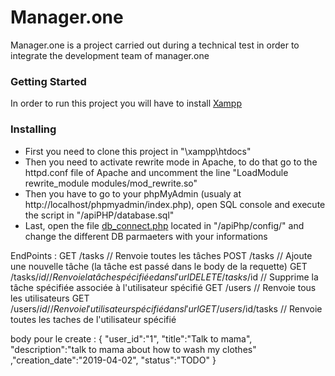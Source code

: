 # Manager.one

Manager.one is a project carried out during a technical test in order to integrate the development team of manager.one

### Getting Started

In order to run this project you will have to install [Xampp](https://www.apachefriends.org/fr/index.html)

### Installing

* First you need to clone this project in "\xampp\htdocs"
* Then you need to activate rewrite mode in Apache, to do that go to the httpd.conf file of Apache and uncomment the line "LoadModule rewrite_module modules/mod_rewrite.so"
* Then you have to go to your phpMyAdmin (usualy at http://localhost/phpmyadmin/index.php), open SQL console and execute the script in "/apiPHP/database.sql"
* Last, open the file [db_connect.php](https://github.com/LouisFontaine/manager.one/blob/master/apiPhp/database.sql) located in "/apiPhp/config/" and change the different DB parmaeters with your informations


EndPoints :
GET 	/tasks			// Renvoie toutes les tâches
POST 	/tasks 		        // Ajoute une nouvelle tâche (la tâche est passé dans le body de la requette)
GET 	/tasks/$id		// Renvoie la tâche spécifiée dans l'url
DELETE 	/tasks/$id		// Supprime la tâche spécifiée associée à l'utilisateur spécifié
GET 	/users			// Renvoie tous les utilisateurs
GET 	/users/$id		// Renvoie l'utilisateur spécifié dans l'url
GET 	/users/$id/tasks	// Renvoie toutes les taches de l'utilisateur spécifié

body pour le create :
{
"user_id":"1",
"title":"Talk to mama",
"description":"talk to mama about how to wash my clothes"
,"creation_date":"2019-04-02",
"status":"TODO"
}
